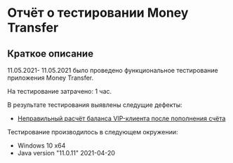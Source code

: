 # Отчёт о тестировании Money Transfer

## Краткое описание

11.05.2021- 11.05.2021 было проведено функциональное тестирование приложения Money Transfer.

На тестирование затрачено: 1 час.

В результате тестирования выявлены следущие дефекты:
* [Неправильный расчёт баланса VIP-клиента после пополнения счёта](https://github.com/sashkin080/HW2.1/issues/1#issue-886360641)

Тестирование производилось в следующем окружении:
* Windows 10 x64
* Java version "11.0.11" 2021-04-20